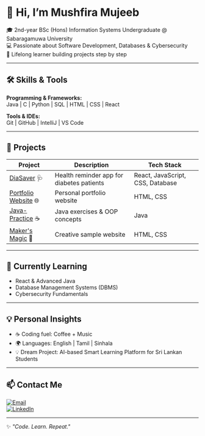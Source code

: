 # 👋 Hi, I’m Mushfira Mujeeb

🎓 2nd-year BSc (Hons) Information Systems Undergraduate @ Sabaragamuwa University  
💻 Passionate about Software Development, Databases & Cybersecurity  
🚀 Lifelong learner building projects step by step  

---

## 🛠 Skills & Tools

**Programming & Frameworks:**  
Java | C | Python | SQL | HTML | CSS | React  

**Tools & IDEs:**  
Git | GitHub | IntelliJ | VS Code  

---

## 📌 Projects

| Project | Description | Tech Stack |
|---------|-------------|------------|
| [DiaSaver](https://github.com/MushfiraMujeeb/DiaSaver) 🩺 | Health reminder app for diabetes patients | React, JavaScript, CSS, Database |
| [Portfolio Website](https://github.com/MushfiraMujeeb/MushfiraMujeeb.github.io) 🌐 | Personal portfolio website | HTML, CSS |
| [Java-Practice](https://github.com/MushfiraMujeeb/java-practice) ☕ | Java exercises & OOP concepts | Java |
| [Maker's Magic](https://github.com/MushfiraMujeeb/Maker-s-Magic) 🎨 | Creative sample website | HTML, CSS |

---

## 🌱 Currently Learning
- React & Advanced Java  
- Database Management Systems (DBMS)  
- Cybersecurity Fundamentals  

---

## 💡 Personal Insights
- ☕ Coding fuel: Coffee + Music  
- 🌍 Languages: English | Tamil | Sinhala  
- 💡 Dream Project: AI-based Smart Learning Platform for Sri Lankan Students  

---

## 📫 Contact Me

[![Email](https://img.shields.io/badge/Email-D14836?style=for-the-badge&logo=gmail&logoColor=white)](mailto:mushfiramujeeb22@gmail.com)  
[![LinkedIn](https://img.shields.io/badge/LinkedIn-Connect-blue?style=for-the-badge&logo=linkedin)](https://www.linkedin.com/in/mushfira-mujeeb-430453307)  

---

✨ *"Code. Learn. Repeat."*


<!--
**MushfiraMujeeb/MushfiraMujeeb** is a ✨ _special_ ✨ repository because its `README.md` (this file) appears on your GitHub profile.

Here are some ideas to get you started:

- 🔭 I’m currently working on ...
- 🌱 I’m currently learning ...
- 👯 I’m looking to collaborate on ...
- 🤔 I’m looking for help with ...
- 💬 Ask me about ...
- 📫 How to reach me: ...
- 😄 Pronouns: ...
- ⚡ Fun fact: ...
-->
